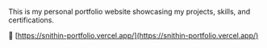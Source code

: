 
This is my personal portfolio website showcasing my projects, skills, and certifications.

🔗  [https://snithin-portfolio.vercel.app/](https://snithin-portfolio.vercel.app/)

